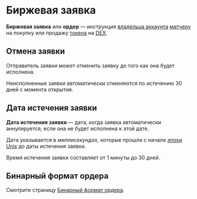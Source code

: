 # Биржевая заявка

**Биржевая заявка** или **ордер** — инструкция [владельца аккаунта](/blockchain/account.md) [матчеру](/waves-node/extensions/matcher.md) на покупку или продажу [токена](/blockchain/token.md) на [DEX](/waves-dex/about-waves-dex.md).

## Отмена заявки

Отправитель заявки может отменить заявку до того как она будет исполнена.

Неисполненные заявки автоматически отменяются по истечению 30 дней с момента открытия.

## Дата истечения заявки

**Дата истечения заявки** — дата, когда заявка автоматически аннулируется, если она не будет исполнена к этой дате.

Дата указывается в _миллисекундах_, которые прошли с начала [эпохи Unix](https://ru.wikipedia.org/wiki/Unix-время) до даты истечения заявки.

Время истечения заявки составляет от 1 минуты до 30 дней.

## Бинарный формат ордера

Смотрите страницу [Бинарный формат ордера](#бинарный-формат-ордера).
